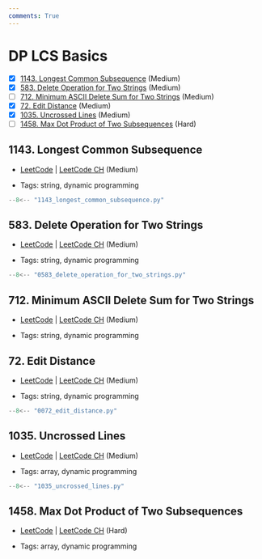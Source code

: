 ```yaml
---
comments: True
---
```


# DP LCS Basics

- [x] [1143. Longest Common Subsequence](https://leetcode.cn/problems/longest-common-subsequence/) (Medium)
- [x] [583. Delete Operation for Two Strings](https://leetcode.cn/problems/delete-operation-for-two-strings/) (Medium)
- [ ] [712. Minimum ASCII Delete Sum for Two Strings](https://leetcode.cn/problems/minimum-ascii-delete-sum-for-two-strings/) (Medium)
- [x] [72. Edit Distance](https://leetcode.cn/problems/edit-distance/) (Medium)
- [x] [1035. Uncrossed Lines](https://leetcode.cn/problems/uncrossed-lines/) (Medium)
- [ ] [1458. Max Dot Product of Two Subsequences](https://leetcode.cn/problems/max-dot-product-of-two-subsequences/) (Hard)

## 1143. Longest Common Subsequence

-   [LeetCode](https://leetcode.com/problems/longest-common-subsequence/) | [LeetCode CH](https://leetcode.cn/problems/longest-common-subsequence/) (Medium)

-   Tags: string, dynamic programming

```python title="1143. Longest Common Subsequence - Python Solution"
--8<-- "1143_longest_common_subsequence.py"
```

## 583. Delete Operation for Two Strings

-   [LeetCode](https://leetcode.com/problems/delete-operation-for-two-strings/) | [LeetCode CH](https://leetcode.cn/problems/delete-operation-for-two-strings/) (Medium)

-   Tags: string, dynamic programming

```python title="583. Delete Operation for Two Strings - Python Solution"
--8<-- "0583_delete_operation_for_two_strings.py"
```

## 712. Minimum ASCII Delete Sum for Two Strings

-   [LeetCode](https://leetcode.com/problems/minimum-ascii-delete-sum-for-two-strings/) | [LeetCode CH](https://leetcode.cn/problems/minimum-ascii-delete-sum-for-two-strings/) (Medium)

-   Tags: string, dynamic programming

## 72. Edit Distance

-   [LeetCode](https://leetcode.com/problems/edit-distance/) | [LeetCode CH](https://leetcode.cn/problems/edit-distance/) (Medium)

-   Tags: string, dynamic programming

```python title="72. Edit Distance - Python Solution"
--8<-- "0072_edit_distance.py"
```

## 1035. Uncrossed Lines

-   [LeetCode](https://leetcode.com/problems/uncrossed-lines/) | [LeetCode CH](https://leetcode.cn/problems/uncrossed-lines/) (Medium)

-   Tags: array, dynamic programming

```python title="1035. Uncrossed Lines - Python Solution"
--8<-- "1035_uncrossed_lines.py"
```

## 1458. Max Dot Product of Two Subsequences

-   [LeetCode](https://leetcode.com/problems/max-dot-product-of-two-subsequences/) | [LeetCode CH](https://leetcode.cn/problems/max-dot-product-of-two-subsequences/) (Hard)

-   Tags: array, dynamic programming
